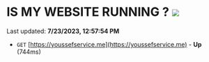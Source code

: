 # IS MY WEBSITE RUNNING ? [![](https://img.shields.io/static/v1?label=Sponsor&message=%E2%9D%A4&logo=GitHub&color=%23fe8e86)](https://github.com/sponsors/<username>)

Last updated: **7/23/2023, 12:57:54 PM**

- `GET` [https://youssefservice.me](https://youssefservice.me) - **Up** (744ms)

